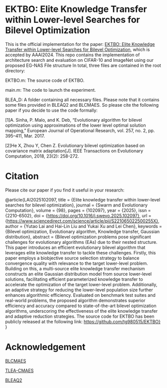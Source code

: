 # EKTBO: Elite Knowledge Transfer within Lower-level Searches for Bilevel Optimization
This is the official implementation for the paper: [EKTBO: Elite Knowledge Transfer within Lower-level Searches for Bilevel Optimization](https://www.sciencedirect.com/science/article/pii/S221065022500255X), which is accepted by AAAI2024. This repo contains the implementation of architecture search and evaluation on CIFAR-10 and ImageNet using our proposed EG-NAS
File structure
In total, three files are contained in the root directory:

EKTBO.m: The source code of EKTBO.


main.m: The code to launch the experiment.


BLEA_D: A folder containing all necessary files. Please note that it contains some files provided in BLEAQ2 and BLCMAES. So please cite the following paper if you decide to use the code formally: 

[1]A. Sinha, P. Malo, and K. Deb, “Evolutionary algorithm for bilevel optimization using approximations of the lower level optimal solution mapping,” European Journal of Operational Research, vol. 257, no. 2, pp. 395–411, Mar. 2017. 

[2]He X, Zhou Y, Chen Z. Evolutionary bilevel optimization based on covariance matrix adaptation[J]. IEEE Transactions on Evolutionary Computation, 2018, 23(2): 258-272.

# Citation
Please cite our paper if you find it useful in your research:

@article{LAI2025102097,
title = {Elite knowledge transfer within lower-level searches for bilevel optimization},
journal = {Swarm and Evolutionary Computation},
volume = {98},
pages = {102097},
year = {2025},
issn = {2210-6502},
doi = {https://doi.org/10.1016/j.swevo.2025.102097},
url = {https://www.sciencedirect.com/science/article/pii/S221065022500255X},
author = {Yutao Lai and Hai-Lin Liu and Yukai Xu and Lei Chen},
keywords = {Bilevel optimization, Evolutionary algorithm, Knowledge transfer, Gaussian distribution},
abstract = {Bilevel optimization problems pose significant challenges for evolutionary algorithms (EAs) due to their nested structure. This paper introduces an efficient evolutionary bilevel algorithm that leverages elite knowledge transfer to tackle these challenges. Firstly, this paper employs a biobjective source selection strategy to balance convergence quality with relevance to the target lower-level problem. Building on this, a multi-source elite knowledge transfer mechanism constructs an elite Gaussian distribution model from source lower-level solutions, facilitating efficient parameterized knowledge transfer to accelerate the optimization of the target lower-level problem. Additionally, an adaptive strategy for reducing the lower-level population size further enhances algorithmic efficiency. Evaluated on benchmark test suites and real-world problems, the proposed algorithm demonstrates superior efficiency and accuracy compared to state-of-the-art bilevel optimization algorithms, underscoring the effectiveness of the elite knowledge transfer and adaptive reduction strategies. The source code for EKTBO has been publicly released at the following link: https://github.com/tg980515/EKTBO}
}
# Acknowledgement
[BLCMAES](https://github.com/hxyokokok/BLCMAES)

[TLEA-CMAES](https://github.com/gdutcislab/TLEA-bilevel)

[BLEAQ2](https://github.com/msu-coinlab/BLEAQ2)
